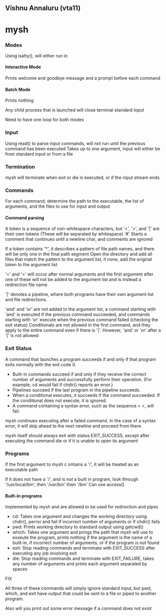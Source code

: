 ## Vishnu Annaluru (vta11)
# mysh

### Modes

Using isatty(), will either run in
#### Interactive Mode
Prints welcome and goodbye message and a prompt before each command
#### Batch Mode
Prints nothing

Any child process that is launched will close terminal standard input

Need to have one loop for both modes

### Input
Using read() to parse input commands, will not run until the previous command has been executed
Takes up to one argument, input will either be from standard input or from a file

### Termination
mysh will terminate when exit or die is executed, or if the input stream ends

### Commands
For each command, determine the path to the executable, the list of arguments, and the files to use for input and output

#### Command parsing
A token is a sequence of non-whitespace characters, but '<', '>', and '|' are their own tokens (These will be separated by whitespace)
'#' Starts a comment that continues until a newline char, and comments are ignored

If a token contains '*', it describes a pattern of file path names, and there will be only one in the final path segment
Open the directory and add all files that match the pattern to the argument list, if none, add the original token to the argument list

'<' and '>' will occur after normal arguments and the first argument after one of these will not be added to the argument list and is instead a redirection file name

'|' denotes a pipeline, where both programs have their own argument list and file redirections.

'and' and 'or' are not added to the argument list, a command starting with 'and' is executed if the previous command succeeded, and commands starting with 'or' execute when the previous command failed (checking the exit status)
Conditionals are not allowed in the first command, and they apply to the entire command even if there is '|'. However, 'and' or 'or' after a '|' is not allowed

### Exit Status
A command that launches a program succeeds if and only if that program exits normally with the exit code 0.
 - Built-in commands succeed if and only if they receive the correct number of arguments and
 successfully perform their operation. (For example, cd would fail if chdir() reports an error.)
 - Pipelines succeed if the last program in the pipeline succeeds.
 - When a conditional executes, it succeeds if the command succeeded. If the conditional does
   not execute, it is ignored.
 - A command containing a syntax error, such as the sequence < <, will fail.

mysh continues executing after a failed command. In the case of a syntax error, it will
skip ahead to the next newline and proceed from there.

mysh itself should always exit with status EXIT_SUCCESS, except after executing the command die or if it is unable to open its argument

### Programs
If the first argument to mysh c ontains a '/', it will be treated as an executable path

If it does not have a '/', and is not a built in program, look through '/usr/local/bin', then '/usr/bin' then '/bin'
Can use access()

#### Built-in programs
Implemented by mysh and are allowed to be used for redirection and pipes
- cd: Takes one argument and changes the working directory using chdir(), perror and fail if incorrect number of arguments or if chdir() fails
- pwd: Prints working directory to standard output using getcwd()
- which: Takes one argument and prings the path that mysh will use to exxeute the program, prints nothing if the argument is the name of a built-in, if incorrect number of
  arguments, or if the program is not found
- exit: Stop reading commands and terminate with EXIT_SUCCESS after executing any job involving exit
- die: Stop reading commands and terminate with EXIT_FAILURE, takes any number of arguments and prints each argument separated by spaces

FIX


All three of these commands will simply ignore standard input, but pwd, which, and exit have output that could be sent to a file or piped to another program.

Also will you print out some error message if a command does not exist
